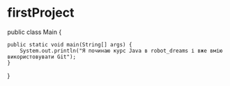 # firstProject
public class Main {

    public static void main(String[] args) {
        System.out.println("Я починаю курс Java в robot_dreams і вже вмію використовувати Git");
    }

}
